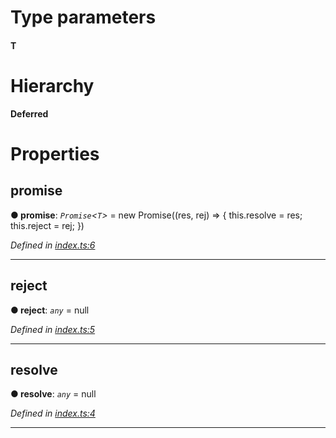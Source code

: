 

# Type parameters
#### T 
# Hierarchy

**Deferred**

# Properties

<a id="promise"></a>

##  promise

**● promise**: *`Promise`<`T`>* =  new Promise<T>((res, rej) => {
    this.resolve = res;
    this.reject = rej;
  })

*Defined in [index.ts:6](https://github.com/EOSDAQ/keycatjs/blob/2754518/src/index.ts#L6)*

___
<a id="reject"></a>

##  reject

**● reject**: *`any`* =  null

*Defined in [index.ts:5](https://github.com/EOSDAQ/keycatjs/blob/2754518/src/index.ts#L5)*

___
<a id="resolve"></a>

##  resolve

**● resolve**: *`any`* =  null

*Defined in [index.ts:4](https://github.com/EOSDAQ/keycatjs/blob/2754518/src/index.ts#L4)*

___

